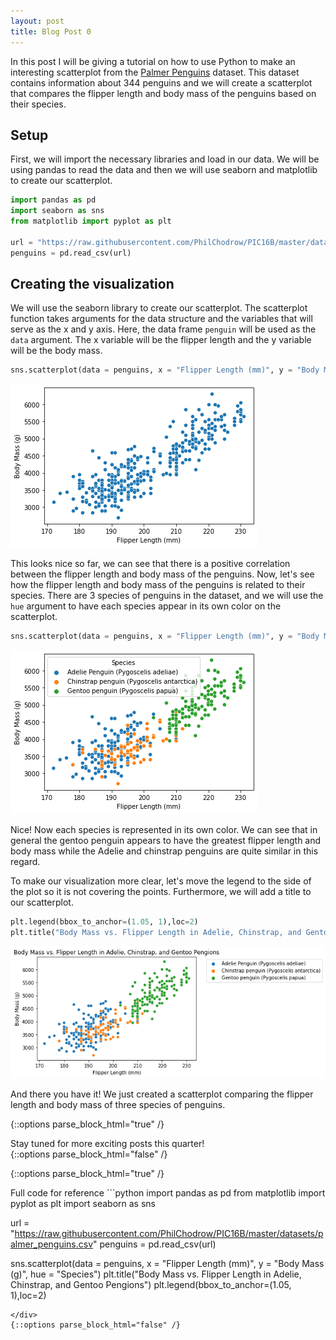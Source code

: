 ```yaml
---
layout: post
title: Blog Post 0
---
```


In this post I will be giving a tutorial on how to use Python to make an interesting scatterplot from the [Palmer Penguins](https://github.com/allisonhorst/palmerpenguins) dataset. This dataset contains information about 344 penguins and we will create a scatterplot that compares the flipper length and body mass of the penguins based on their species.

## Setup

First, we will import the necessary libraries and load in our data. We will be using pandas to read the data and then we will use seaborn and matplotlib to create our scatterplot.

```python
import pandas as pd
import seaborn as sns
from matplotlib import pyplot as plt

url = "https://raw.githubusercontent.com/PhilChodrow/PIC16B/master/datasets/palmer_penguins.csv"
penguins = pd.read_csv(url)
```

## Creating the visualization

We will use the seaborn library to create our scatterplot. The scatterplot function takes arguments for the data structure and the variables that will serve as the x and y axis. Here, the data frame `penguin` will be used as the `data` argument. The x variable will be the flipper length and the y variable will be the body mass.

```python
sns.scatterplot(data = penguins, x = "Flipper Length (mm)", y = "Body Mass (g)")
```
![Blog0PenguinPlot1.png](/Images/Blog0PenguinPlot1.png)

This looks nice so far, we can see that there is a positive correlation between the flipper length and body mass of the penguins. Now, let's see how the flipper length and body mass of the penguins is related to their species. There are 3 species of penguins in the dataset, and we will use the `hue` argument to have each species appear in its own color on the scatterplot.


```python
sns.scatterplot(data = penguins, x = "Flipper Length (mm)", y = "Body Mass (g)", hue = "Species")
```
![Blog0PenguinPlot2.png](/Images/Blog0PenguinPlot2.png)

Nice! Now each species is represented in its own color. We can see that in general the gentoo penguin appears to have the greatest flipper length and body mass while the Adelie and chinstrap penguins are quite similar in this regard.

To make our visualization more clear, let's move the legend to the side of the plot so it is not covering the points. Furthermore, we will add a title to our scatterplot.

```python
plt.legend(bbox_to_anchor=(1.05, 1),loc=2)
plt.title("Body Mass vs. Flipper Length in Adelie, Chinstrap, and Gentoo Pengions")
```

![Blog0PenguinPlot3.png](/Images/Blog0PenguinPlot3.png)

And there you have it! We just created a scatterplot comparing the flipper length and body mass of three species of penguins.

{::options parse_block_html="true" /}
<div class="got-help">
Stay tuned for more exciting posts this quarter!
</div>
{::options parse_block_html="false" /}

{::options parse_block_html="true" /}
<div class="gave-help">
Full code for reference
```python
import pandas as pd
from matplotlib import pyplot as plt
import seaborn as sns

url = "https://raw.githubusercontent.com/PhilChodrow/PIC16B/master/datasets/palmer_penguins.csv"
penguins = pd.read_csv(url)

sns.scatterplot(data = penguins, x = "Flipper Length (mm)", y = "Body Mass (g)", hue = "Species")
plt.title("Body Mass vs. Flipper Length in Adelie, Chinstrap, and Gentoo Pengions")
plt.legend(bbox_to_anchor=(1.05, 1),loc=2)
```
</div>
{::options parse_block_html="false" /}
